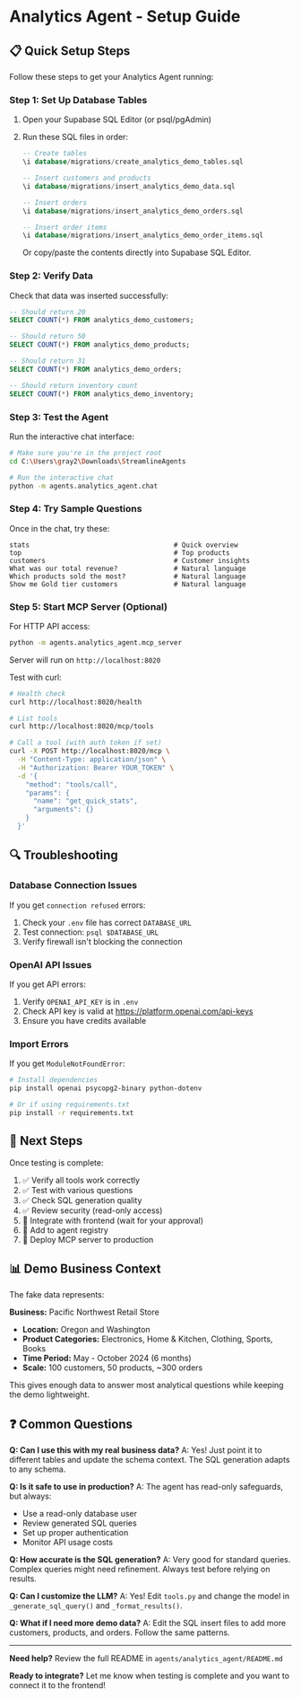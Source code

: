 # Analytics Agent - Setup Guide

## 📋 Quick Setup Steps

Follow these steps to get your Analytics Agent running:

### Step 1: Set Up Database Tables

1. Open your Supabase SQL Editor (or psql/pgAdmin)

2. Run these SQL files in order:
   ```sql
   -- Create tables
   \i database/migrations/create_analytics_demo_tables.sql
   
   -- Insert customers and products
   \i database/migrations/insert_analytics_demo_data.sql
   
   -- Insert orders
   \i database/migrations/insert_analytics_demo_orders.sql
   
   -- Insert order items
   \i database/migrations/insert_analytics_demo_order_items.sql
   ```

   Or copy/paste the contents directly into Supabase SQL Editor.

### Step 2: Verify Data

Check that data was inserted successfully:

```sql
-- Should return 20
SELECT COUNT(*) FROM analytics_demo_customers;

-- Should return 50
SELECT COUNT(*) FROM analytics_demo_products;

-- Should return 31
SELECT COUNT(*) FROM analytics_demo_orders;

-- Should return inventory count
SELECT COUNT(*) FROM analytics_demo_inventory;
```

### Step 3: Test the Agent

Run the interactive chat interface:

```bash
# Make sure you're in the project root
cd C:\Users\gray2\Downloads\StreamlineAgents

# Run the interactive chat
python -m agents.analytics_agent.chat
```

### Step 4: Try Sample Questions

Once in the chat, try these:

```
stats                                    # Quick overview
top                                      # Top products
customers                                # Customer insights
What was our total revenue?              # Natural language
Which products sold the most?            # Natural language
Show me Gold tier customers              # Natural language
```

### Step 5: Start MCP Server (Optional)

For HTTP API access:

```bash
python -m agents.analytics_agent.mcp_server
```

Server will run on `http://localhost:8020`

Test with curl:
```bash
# Health check
curl http://localhost:8020/health

# List tools
curl http://localhost:8020/mcp/tools

# Call a tool (with auth token if set)
curl -X POST http://localhost:8020/mcp \
  -H "Content-Type: application/json" \
  -H "Authorization: Bearer YOUR_TOKEN" \
  -d '{
    "method": "tools/call",
    "params": {
      "name": "get_quick_stats",
      "arguments": {}
    }
  }'
```

## 🔍 Troubleshooting

### Database Connection Issues

If you get `connection refused` errors:

1. Check your `.env` file has correct `DATABASE_URL`
2. Test connection: `psql $DATABASE_URL`
3. Verify firewall isn't blocking the connection

### OpenAI API Issues

If you get API errors:

1. Verify `OPENAI_API_KEY` is in `.env`
2. Check API key is valid at https://platform.openai.com/api-keys
3. Ensure you have credits available

### Import Errors

If you get `ModuleNotFoundError`:

```bash
# Install dependencies
pip install openai psycopg2-binary python-dotenv

# Or if using requirements.txt
pip install -r requirements.txt
```

## 🎯 Next Steps

Once testing is complete:

1. ✅ Verify all tools work correctly
2. ✅ Test with various questions
3. ✅ Check SQL generation quality
4. ✅ Review security (read-only access)
5. 🔲 Integrate with frontend (wait for your approval)
6. 🔲 Add to agent registry
7. 🔲 Deploy MCP server to production

## 📊 Demo Business Context

The fake data represents:

**Business:** Pacific Northwest Retail Store
- **Location:** Oregon and Washington
- **Product Categories:** Electronics, Home & Kitchen, Clothing, Sports, Books
- **Time Period:** May - October 2024 (6 months)
- **Scale:** 100 customers, 50 products, ~300 orders

This gives enough data to answer most analytical questions while keeping the demo lightweight.

## ❓ Common Questions

**Q: Can I use this with my real business data?**
A: Yes! Just point it to different tables and update the schema context. The SQL generation adapts to any schema.

**Q: Is it safe to use in production?**
A: The agent has read-only safeguards, but always:
- Use a read-only database user
- Review generated SQL queries
- Set up proper authentication
- Monitor API usage costs

**Q: How accurate is the SQL generation?**
A: Very good for standard queries. Complex queries might need refinement. Always test before relying on results.

**Q: Can I customize the LLM?**
A: Yes! Edit `tools.py` and change the model in `_generate_sql_query()` and `_format_results()`.

**Q: What if I need more demo data?**
A: Edit the SQL insert files to add more customers, products, and orders. Follow the same patterns.

---

**Need help?** Review the full README in `agents/analytics_agent/README.md`

**Ready to integrate?** Let me know when testing is complete and you want to connect it to the frontend!

